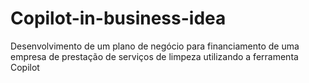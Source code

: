 # Copilot-in-business-idea
Desenvolvimento de um plano de negócio para financiamento de uma empresa de prestação de serviços de limpeza utilizando a ferramenta Copilot
